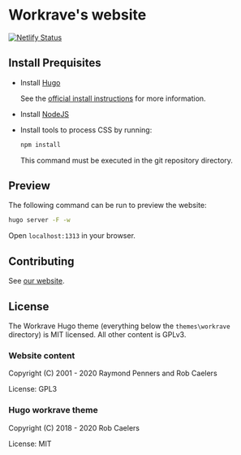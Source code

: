 # Workrave's website

[![Netlify Status](https://api.netlify.com/api/v1/badges/dba397bd-55a2-45be-a108-312778094973/deploy-status)](https://app.netlify.com/sites/workrave-test/deploys)

## Install Prequisites

- Install [Hugo](http://gohugo.io)

    See the [official install instructions](https://gohugo.io/getting-started/installing/) for more information.

- Install [NodeJS](https://nodejs.org/)

- Install tools to process CSS by running:

    ```sh
    npm install
    ```

    This command must be executed in the git repository directory.

## Preview

The following command can be run to preview the website:

```sh
hugo server -F -w
```

Open `localhost:1313` in your browser.

## Contributing

See [our website](https://workrave.org/contribute-docs/).

## License

The Workrave Hugo theme (everything below the `themes\workrave` directory) is
MIT licensed. All other content is GPLv3.

### Website content

Copyright (C) 2001 - 2020 Raymond Penners and Rob Caelers

License: GPL3

### Hugo workrave theme

Copyright (C) 2018 - 2020 Rob Caelers

License: MIT
